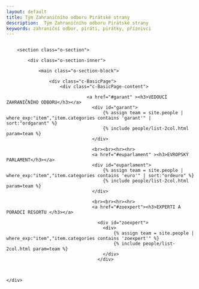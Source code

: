 ```yaml
---
layout: default
title: Tým Zahraničního odboru Pirátské strany
description:  Tým Zahraničního odboru Pirátské strany
keywords: zahraniční odbor, piráti, pirátky, příznivci
---
```

<div class="row o-section-block ">
    <div class="medium-12 large-12 columns">
      
        <section class="o-section">
        
            <div class="o-section-inner">
              
                <main class="o-section-block">
                
                    <div class="c-BasicPage">
                        <div class="c-BasicPage-content">
 
                                  <a href="#garant" ><h3>VEDOUCÍ ZAHRANIČNÍHO ODBORU</h3></a>
                                    <div id="garant">
                                        {% assign team = site.people | where_exp:"item","item.categories contains 'garant'" | sort:"ordgarant" %}
                                        {% include people/list-2col.html param=team %}
                                    </div>

   									<br><br><hr><hr>
                                    <a href="#euparlament" ><h3>EVROPSKÝ PARLAMENT</h3></a>
                                    <div id="euparlament">
                                        {% assign team = site.people | where_exp:"item","item.categories contains 'euro'" | sort:"ordeuro" %}
                                        {% include people/list-2col.html param=team %}
                                    </div>
 
   									<br><br><hr><hr>
                                    <a href="#zoexpert"><h3>EXPERTI A PORADCI RESORTU </h3></a>
                                    
                                      <div id="zoexpert">
                                        <div>
                                            {% assign team = site.people | where_exp:"item","item.categories contains 'zoexpert'" %}
                                            {% include people/list-2col.html param=team %}
                                        </div>
                                      </div>


         
    </div>

</div>